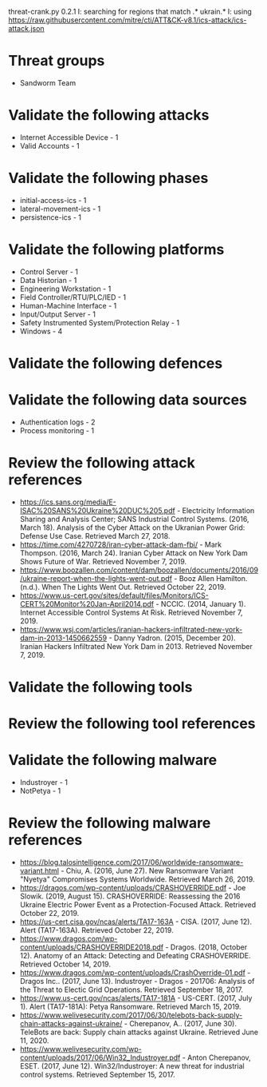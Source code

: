 threat-crank.py 0.2.1
I: searching for regions that match .* ukrain.*
I: using https://raw.githubusercontent.com/mitre/cti/ATT&CK-v8.1/ics-attack/ics-attack.json
# Threat groups

* Sandworm Team

# Validate the following attacks

* Internet Accessible Device - 1
* Valid Accounts - 1

# Validate the following phases

* initial-access-ics - 1
* lateral-movement-ics - 1
* persistence-ics - 1

# Validate the following platforms

* Control Server - 1
* Data Historian - 1
* Engineering Workstation - 1
* Field Controller/RTU/PLC/IED - 1
* Human-Machine Interface - 1
* Input/Output Server - 1
* Safety Instrumented System/Protection Relay - 1
* Windows - 4

# Validate the following defences


# Validate the following data sources

* Authentication logs - 2
* Process monitoring - 1

# Review the following attack references

* https://ics.sans.org/media/E-ISAC%20SANS%20Ukraine%20DUC%205.pdf - Electricity Information Sharing and Analysis Center; SANS Industrial Control Systems. (2016, March 18). Analysis of the Cyber Attack on the Ukranian Power Grid: Defense Use Case. Retrieved March 27, 2018.
* https://time.com/4270728/iran-cyber-attack-dam-fbi/ - Mark Thompson. (2016, March 24). Iranian Cyber Attack on New York Dam Shows Future of War. Retrieved November 7, 2019.
* https://www.boozallen.com/content/dam/boozallen/documents/2016/09/ukraine-report-when-the-lights-went-out.pdf - Booz Allen Hamilton. (n.d.). When The Lights Went Out. Retrieved October 22, 2019.
* https://www.us-cert.gov/sites/default/files/Monitors/ICS-CERT%20Monitor%20Jan-April2014.pdf - NCCIC. (2014, January 1). Internet Accessible Control Systems At Risk. Retrieved November 7, 2019.
* https://www.wsj.com/articles/iranian-hackers-infiltrated-new-york-dam-in-2013-1450662559 - Danny Yadron. (2015, December 20). Iranian Hackers Infiltrated New York Dam in 2013. Retrieved November 7, 2019.

# Validate the following tools


# Review the following tool references


# Validate the following malware

* Industroyer - 1
* NotPetya - 1

# Review the following malware references

* https://blog.talosintelligence.com/2017/06/worldwide-ransomware-variant.html - Chiu, A. (2016, June 27). New Ransomware Variant "Nyetya" Compromises Systems Worldwide. Retrieved March 26, 2019.
* https://dragos.com/wp-content/uploads/CRASHOVERRIDE.pdf - Joe Slowik. (2019, August 15). CRASHOVERRIDE: Reassessing the 2016 Ukraine Electric Power Event as a Protection-Focused Attack. Retrieved October 22, 2019.
* https://us-cert.cisa.gov/ncas/alerts/TA17-163A - CISA. (2017, June 12). Alert (TA17-163A). Retrieved October 22, 2019.
* https://www.dragos.com/wp-content/uploads/CRASHOVERRIDE2018.pdf - Dragos. (2018, October 12). Anatomy of an Attack: Detecting and Defeating CRASHOVERRIDE. Retrieved October 14, 2019.
* https://www.dragos.com/wp-content/uploads/CrashOverride-01.pdf - Dragos Inc.. (2017, June 13). Industroyer - Dragos - 201706: Analysis of the Threat to Electic Grid Operations. Retrieved September 18, 2017.
* https://www.us-cert.gov/ncas/alerts/TA17-181A - US-CERT. (2017, July 1). Alert (TA17-181A): Petya Ransomware. Retrieved March 15, 2019.
* https://www.welivesecurity.com/2017/06/30/telebots-back-supply-chain-attacks-against-ukraine/ - Cherepanov, A.. (2017, June 30). TeleBots are back: Supply chain attacks against Ukraine. Retrieved June 11, 2020.
* https://www.welivesecurity.com/wp-content/uploads/2017/06/Win32_Industroyer.pdf - Anton Cherepanov, ESET. (2017, June 12). Win32/Industroyer: A new threat for industrial control systems. Retrieved September 15, 2017.


